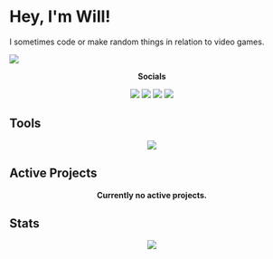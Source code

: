 # Hey, I'm Will!

I sometimes code or make random things in relation to video games.

![](https://komarev.com/ghpvc/?username=onibl3ss&style=for-the-badge&color=ffb6c1)

<p align="center">
  <strong>Socials</strong>
<p align="center">
<a target="_blank" href="https://x.com/onibl3ss"><img src="https://img.shields.io/badge/%40ONIBL3SS-black?style=for-the-badge&logo=x&logoColor=white&color=black" /></a>
<a target="_blank" href="https://discord.com/users/1045746635159912469"><img src="https://img.shields.io/badge/%40ONIBL3SS-7289da?style=for-the-badge&logo=discord&logoColor=white" /></a>
<a target="_blank" href="https://www.youtube.com/@ONIBL3SS"><img src="https://img.shields.io/badge/ONIBL3SS-FF0000?style=for-the-badge&logo=youtube&logoColor=white" /></a>
<a target="_blank" href="https://www.twitch.tv/onibl4ss"><img src="https://img.shields.io/badge/ONIBL4SS-9146FF?style=for-the-badge&logo=twitch&logoColor=white" /></a>
</p>

## Tools
<p align="center">
    <img src="https://skillicons.dev/icons?i=unity,cs,blender,vscode"/>
  </a>
</p>

## Active Projects
  <p align="center">
<strong>Currently no active projects.</strong>

## Stats
<p align="center">
  <img src="https://github-readme-stats-navy-six-13.vercel.app/api?username=onibl3ss&theme=transparent&border_color=30363d&title_color=ffffff&text_color=ffb6c1"/>
